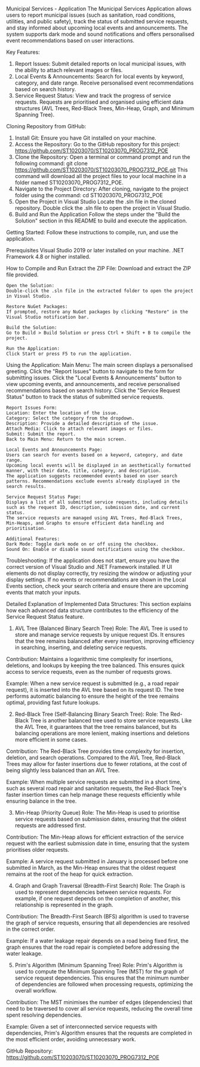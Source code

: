 ﻿Municipal Services - Application
	The Municipal Services Application allows users to report municipal issues (such as sanitation, road conditions, utilities, and public safety), track the status of submitted service requests, and stay informed about upcoming local events and announcements. The system supports dark mode and sound notifications and offers personalised event recommendations based on user interactions.


Key Features:
1. Report Issues:
	Submit detailed reports on local municipal issues, with the ability to attach relevant images or files.
2. Local Events & Announcements:
	Search for local events by keyword, category, and date range.
	Receive personalised event recommendations based on search history.
3. Service Request Status:
	View and track the progress of service requests.
	Requests are prioritised and organised using efficient data structures (AVL Trees, Red-Black Trees, Min-Heap, Graph, and Minimum Spanning Tree).


Cloning Repository from GitHub:
1. Install Git:
	Ensure you have Git installed on your machine. 
2. Access the Repository:
	Go to the GitHub repository for this project: 	https://github.com/ST10203070/ST10203070_PROG7312_POE
3. Clone the Repository:
	Open a terminal or command prompt and run the following command:
	git clone https://github.com/ST10203070/ST10203070_PROG7312_POE.git
	This command will download all the project files to your local machine in a folder named ST10203070_PROG7312_POE.
4. Navigate to the Project Directory:
	After cloning, navigate to the project folder using the command:
	cd ST10203070_PROG7312_POE
5. Open the Project in Visual Studio
	Locate the .sln file in the cloned repository.
	Double click the .sln file to open the project in Visual Studio.
6. Build and Run the Application
	Follow the steps under the "Build the Solution" section in this README to build and execute the application. 
	

Getting Started:
Follow these instructions to compile, run, and use the application.

Prerequisites
	Visual Studio 2019 or later installed on your machine.
	.NET Framework 4.8 or higher installed.

How to Compile and Run
	Extract the ZIP File:
	Download and extract the ZIP file provided.

	Open the Solution:
	Double-click the .sln file in the extracted folder to open the project in Visual Studio.

	Restore NuGet Packages:
	If prompted, restore any NuGet packages by clicking "Restore" in the Visual Studio notification bar.

	Build the Solution:
	Go to Build > Build Solution or press Ctrl + Shift + B to compile the project.

	Run the Application:
	Click Start or press F5 to run the application.


Using the Application:
	Main Menu:
	The main screen displays a personalised greeting.
	Click the "Report Issues" button to navigate to the form for submitting issues.
	Click the "Local Events & Announcements" button to view upcoming events, and announcements, and receive personalised recommendations based on search history.
	Click the "Service Request Status" button to track the status of submitted service requests.

	Report Issues Form:
	Location: Enter the location of the issue.
	Category: Select the category from the dropdown.
	Description: Provide a detailed description of the issue.
	Attach Media: Click to attach relevant images or files.
	Submit: Submit the report.
	Back to Main Menu: Return to the main screen.
	
	Local Events and Announcements Page:
	Users can search for events based on a keyword, category, and date range.
	Upcoming local events will be displayed in an aesthetically formatted manner, with their date, title, category, and description.
	The application suggests recommended events based on user search patterns. Recommendations exclude events already displayed in the search results.

	Service Request Status Page:
	Displays a list of all submitted service requests, including details such as the request ID, description, submission date, and current status.
	The service requests are managed using AVL Trees, Red-Black Trees, Min-Heaps, and Graphs to ensure efficient data handling and prioritisation.

	Additional Features:
	Dark Mode: Toggle dark mode on or off using the checkbox.
	Sound On: Enable or disable sound notifications using the checkbox.


Troubleshooting:
	If the application does not start, ensure you have the correct version of Visual Studio and .NET Framework installed.
	If UI elements do not display correctly, try resizing the window or adjusting your display settings.
	If no events or recommendations are shown in the Local Events section, check your search criteria and ensure there are upcoming events that match your inputs.


Detailed Explanation of Implemented Data Structures:
	This section explains how each advanced data structure contributes to the efficiency of the Service Request Status feature.

1. AVL Tree (Balanced Binary Search Tree)
Role: 
	The AVL Tree is used to store and manage service requests by unique request IDs. It ensures that the tree remains balanced after every insertion, improving efficiency in searching, inserting, and deleting service requests.

Contribution:
	Maintains a logarithmic time complexity for insertions, deletions, and lookups by keeping the tree balanced. This ensures quick access to service requests, even as the number of requests grows.

Example:
	When a new service request is submitted (e.g., a road repair request), it is inserted into the AVL tree based on its request ID. The tree performs automatic balancing to ensure the height of the tree remains optimal, providing fast future lookups.

2. Red-Black Tree (Self-Balancing Binary Search Tree):
Role:
	The Red-Black Tree is another balanced tree used to store service requests. Like the AVL Tree, it guarantees that the tree remains balanced, but its balancing operations are more lenient, making insertions and deletions more efficient in some cases.

Contribution:
	The Red-Black Tree provides time complexity for insertion, deletion, and search operations. Compared to the AVL Tree, Red-Black Trees may allow for faster insertions due to fewer rotations, at the cost of being slightly less balanced than an AVL Tree.

Example:
	When multiple service requests are submitted in a short time, such as several road repair and sanitation requests, the Red-Black Tree's faster insertion times can help manage these requests efficiently while ensuring balance in the tree.

3. Min-Heap (Priority Queue)
Role: 
	The Min-Heap is used to prioritise service requests based on submission dates, ensuring that the oldest requests are addressed first.

Contribution:
	The Min-Heap allows for efficient extraction of the service request with the earliest submission date in time, ensuring that the system prioritises older requests.

Example:
	A service request submitted in January is processed before one submitted in March, as the Min-Heap ensures that the oldest request remains at the root of the heap for quick extraction.

4. Graph and Graph Traversal (Breadth-First Search)
Role: 
	The Graph is used to represent dependencies between service requests. For example, if one request depends on the completion of another, this relationship is represented in the graph.

Contribution:
	The Breadth-First Search (BFS) algorithm is used to traverse the graph of service requests, ensuring that all dependencies are resolved in the correct order.

Example:
	If a water leakage repair depends on a road being fixed first, the graph ensures that the road repair is completed before addressing the water leakage.

5. Prim's Algorithm (Minimum Spanning Tree)
Role: 
	Prim's Algorithm is used to compute the Minimum Spanning Tree (MST) for the graph of service request dependencies. This ensures that the minimum number of dependencies are followed when processing requests, optimizing the overall workflow.

Contribution:
	The MST minimises the number of edges (dependencies) that need to be traversed to cover all service requests, reducing the overall time spent resolving dependencies.

Example:
	Given a set of interconnected service requests with dependencies, Prim's Algorithm ensures that the requests are completed in the most efficient order, avoiding unnecessary work.


GitHub Repository:
https://github.com/ST10203070/ST10203070_PROG7312_POE